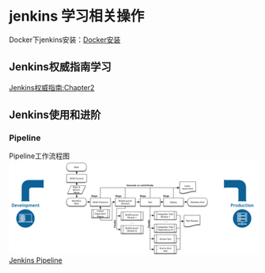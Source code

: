 # jenkins 学习相关操作
Docker下jenkins安装：[Docker安装](../docker_jenkins_gitlab/docker-jenkins.md)

## Jenkins权威指南学习  


[Jenkins权威指南:Chapter2](jenkins_learning/Chapter2.md)

## Jenkins使用和进阶
### Pipeline 
Pipeline工作流程图
![](jenkins_using/images/pipeline/pipeline-flow.png)
[Jenkins Pipeline](jenkins_using/pipeline.md)
